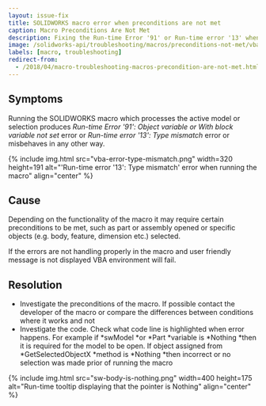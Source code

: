 ```yaml
---
layout: issue-fix
title: SOLIDWORKS macro error when preconditions are not met
caption: Macro Preconditions Are Not Met
description: Fixing the Run-time Error '91' or Run-time error '13' when running the macro
image: /solidworks-api/troubleshooting/macros/preconditions-not-met/vba-error-type-mismatch.png
labels: [macro, troubleshooting]
redirect-from:
  - /2018/04/macro-troubleshooting-macros-precondition-are-not-met.html
---
```


## Symptoms

Running the SOLIDWORKS macro which processes the active model or selection produces *Run-time Error '91': Object variable or With block variable not set* error
or *Run-time error '13': Type mismatch* error or misbehaves in any other way.  

{% include img.html src="vba-error-type-mismatch.png" width=320 height=191 alt="'Run-time error '13': Type mismatch' error when running the macro" align="center" %}

## Cause

Depending on the functionality of the macro it may require certain preconditions to be met, such as part or assembly opened or specific objects (e.g. body, feature, dimension etc.) selected.

If the errors are not handling properly in the macro and user friendly message is not displayed VBA environment will fail.

## Resolution

* Investigate the preconditions of the macro. If possible contact the developer of the macro or compare the differences between conditions where it works and not
* Investigate the code. Check what code line is highlighted when error happens.
For example if *swModel *or *Part *variable is *Nothing *then it is required for the model to be open.
If object assigned from *GetSelectedObjectX *method is *Nothing *then incorrect or no selection was made prior of running the macro

{% include img.html src="sw-body-is-nothing.png" width=400 height=175 alt="Run-time tooltip displaying that the pointer is Nothing" align="center" %}
